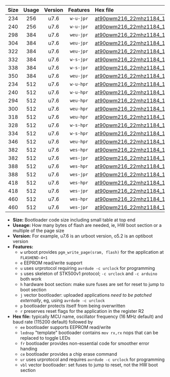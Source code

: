 |Size|Usage|Version|Features|Hex file|
|:-:|:-:|:-:|:-:|:--|
|234|256|u7.6|`w-u-jpr`|[at90pwm216_22mhz1184_19200bps_ur_vbl.hex](https://raw.githubusercontent.com/stefanrueger/urboot/main/at90pwm216_22mhz1184_19200bps_ur_vbl.hex)|
|240|256|u7.6|`w-u-jpr`|[at90pwm216_22mhz1184_19200bps_lednop_ur_vbl.hex](https://raw.githubusercontent.com/stefanrueger/urboot/main/at90pwm216_22mhz1184_19200bps_lednop_ur_vbl.hex)|
|298|384|u7.6|`weu-jpr`|[at90pwm216_22mhz1184_19200bps_ee_ur_vbl.hex](https://raw.githubusercontent.com/stefanrueger/urboot/main/at90pwm216_22mhz1184_19200bps_ee_ur_vbl.hex)|
|304|384|u7.6|`weu-jpr`|[at90pwm216_22mhz1184_19200bps_ee_lednop_ur_vbl.hex](https://raw.githubusercontent.com/stefanrueger/urboot/main/at90pwm216_22mhz1184_19200bps_ee_lednop_ur_vbl.hex)|
|322|384|u7.6|`weu-jpr`|[at90pwm216_22mhz1184_19200bps_ee_lednop_fr_ur_vbl.hex](https://raw.githubusercontent.com/stefanrueger/urboot/main/at90pwm216_22mhz1184_19200bps_ee_lednop_fr_ur_vbl.hex)|
|332|384|u7.6|`w-s-jpr`|[at90pwm216_22mhz1184_19200bps_vbl.hex](https://raw.githubusercontent.com/stefanrueger/urboot/main/at90pwm216_22mhz1184_19200bps_vbl.hex)|
|338|384|u7.6|`w-s-jpr`|[at90pwm216_22mhz1184_19200bps_lednop_vbl.hex](https://raw.githubusercontent.com/stefanrueger/urboot/main/at90pwm216_22mhz1184_19200bps_lednop_vbl.hex)|
|350|384|u7.6|`weu-jpr`|[at90pwm216_22mhz1184_19200bps_ee_lednop_fr_ce_ur_vbl.hex](https://raw.githubusercontent.com/stefanrueger/urboot/main/at90pwm216_22mhz1184_19200bps_ee_lednop_fr_ce_ur_vbl.hex)|
|234|512|u7.6|`w-u-hpr`|[at90pwm216_22mhz1184_19200bps_ur.hex](https://raw.githubusercontent.com/stefanrueger/urboot/main/at90pwm216_22mhz1184_19200bps_ur.hex)|
|240|512|u7.6|`w-u-hpr`|[at90pwm216_22mhz1184_19200bps_lednop_ur.hex](https://raw.githubusercontent.com/stefanrueger/urboot/main/at90pwm216_22mhz1184_19200bps_lednop_ur.hex)|
|294|512|u7.6|`weu-hpr`|[at90pwm216_22mhz1184_19200bps_ee_ur.hex](https://raw.githubusercontent.com/stefanrueger/urboot/main/at90pwm216_22mhz1184_19200bps_ee_ur.hex)|
|300|512|u7.6|`weu-hpr`|[at90pwm216_22mhz1184_19200bps_ee_lednop_ur.hex](https://raw.githubusercontent.com/stefanrueger/urboot/main/at90pwm216_22mhz1184_19200bps_ee_lednop_ur.hex)|
|318|512|u7.6|`weu-hpr`|[at90pwm216_22mhz1184_19200bps_ee_lednop_fr_ur.hex](https://raw.githubusercontent.com/stefanrueger/urboot/main/at90pwm216_22mhz1184_19200bps_ee_lednop_fr_ur.hex)|
|328|512|u7.6|`w-s-hpr`|[at90pwm216_22mhz1184_19200bps.hex](https://raw.githubusercontent.com/stefanrueger/urboot/main/at90pwm216_22mhz1184_19200bps.hex)|
|334|512|u7.6|`w-s-hpr`|[at90pwm216_22mhz1184_19200bps_lednop.hex](https://raw.githubusercontent.com/stefanrueger/urboot/main/at90pwm216_22mhz1184_19200bps_lednop.hex)|
|346|512|u7.6|`weu-hpr`|[at90pwm216_22mhz1184_19200bps_ee_lednop_fr_ce_ur.hex](https://raw.githubusercontent.com/stefanrueger/urboot/main/at90pwm216_22mhz1184_19200bps_ee_lednop_fr_ce_ur.hex)|
|382|512|u7.6|`wes-hpr`|[at90pwm216_22mhz1184_19200bps_ee.hex](https://raw.githubusercontent.com/stefanrueger/urboot/main/at90pwm216_22mhz1184_19200bps_ee.hex)|
|382|512|u7.6|`wes-jpr`|[at90pwm216_22mhz1184_19200bps_ee_vbl.hex](https://raw.githubusercontent.com/stefanrueger/urboot/main/at90pwm216_22mhz1184_19200bps_ee_vbl.hex)|
|388|512|u7.6|`wes-hpr`|[at90pwm216_22mhz1184_19200bps_ee_lednop.hex](https://raw.githubusercontent.com/stefanrueger/urboot/main/at90pwm216_22mhz1184_19200bps_ee_lednop.hex)|
|388|512|u7.6|`wes-jpr`|[at90pwm216_22mhz1184_19200bps_ee_lednop_vbl.hex](https://raw.githubusercontent.com/stefanrueger/urboot/main/at90pwm216_22mhz1184_19200bps_ee_lednop_vbl.hex)|
|418|512|u7.6|`wes-hpr`|[at90pwm216_22mhz1184_19200bps_ee_lednop_fr.hex](https://raw.githubusercontent.com/stefanrueger/urboot/main/at90pwm216_22mhz1184_19200bps_ee_lednop_fr.hex)|
|418|512|u7.6|`wes-jpr`|[at90pwm216_22mhz1184_19200bps_ee_lednop_fr_vbl.hex](https://raw.githubusercontent.com/stefanrueger/urboot/main/at90pwm216_22mhz1184_19200bps_ee_lednop_fr_vbl.hex)|
|460|512|u7.6|`wes-hpr`|[at90pwm216_22mhz1184_19200bps_ee_lednop_fr_ce.hex](https://raw.githubusercontent.com/stefanrueger/urboot/main/at90pwm216_22mhz1184_19200bps_ee_lednop_fr_ce.hex)|
|460|512|u7.6|`wes-jpr`|[at90pwm216_22mhz1184_19200bps_ee_lednop_fr_ce_vbl.hex](https://raw.githubusercontent.com/stefanrueger/urboot/main/at90pwm216_22mhz1184_19200bps_ee_lednop_fr_ce_vbl.hex)|

- **Size:** Bootloader code size including small table at top end
- **Useage:** How many bytes of flash are needed, ie, HW boot section or a multiple of the page size
- **Version:** For example, u7.6 is an urboot version, o5.2 is an optiboot version
- **Features:**
  + `w` urboot provides `pgm_write_page(sram, flash)` for the application at `FLASHEND-4+1`
  + `e` EEPROM read/write support
  + `u` uses urprotocol requiring `avrdude -c urclock` for programming
  + `s` uses skeleton of STK500v1 protocol; `-c urclock` and `-c arduino` both work
  + `h` hardware boot section: make sure fuses are set for reset to jump to boot section
  + `j` vector bootloader: uploaded applications *need to be patched externally*, eg, using `avrdude -c urclock`
  + `p` bootloader protects itself from being overwritten
  + `r` preserves reset flags for the application in the register R2
- **Hex file:** typically MCU name, oscillator frequency (16 MHz default) and baud rate (115200 default) followed by
  + `ee` bootloader supports EEPROM read/write
  + `lednop` "template" bootloader contains `mov rx,rx` nops that can be replaced to toggle LEDs
  + `fr` bootloader provides non-essential code for smoother error handing
  + `ce` bootloader provides a chip erase command
  + `ur` uses urprotocol and requires `avrdude -c urclock` for programming
  + `vbl` vector bootloader: set fuses to jump to reset, not the HW boot section
